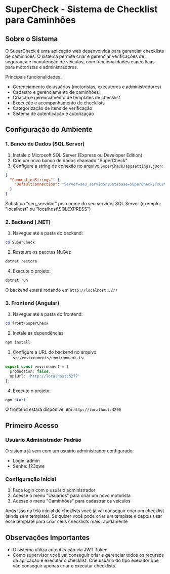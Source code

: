 # SuperCheck - Sistema de Checklist para Caminhões

## Sobre o Sistema

O SuperCheck é uma aplicação web desenvolvida para gerenciar checklists de caminhões. O sistema permite criar e gerenciar verificações de segurança e manutenção de veículos, com funcionalidades específicas para motoristas e administradores.

Principais funcionalidades:
- Gerenciamento de usuários (motoristas, executores e administradores)
- Cadastro e gerenciamento de caminhões
- Criação e gerenciamento de templates de checklist
- Execução e acompanhamento de checklists
- Categorização de itens de verificação
- Sistema de autenticação e autorização

## Configuração do Ambiente

### 1. Banco de Dados (SQL Server)

1. Instale o Microsoft SQL Server (Express ou Developer Edition)
2. Crie um novo banco de dados chamado "SuperCheck"
3. Configure a string de conexão no arquivo `SuperCheck/appsettings.json`:

```json
{
  "ConnectionStrings": {
    "DefaultConnection": "Server=seu_servidor;Database=SuperCheck;Trusted_Connection=True;TrustServerCertificate=True;"
  }
}
```

Substitua "seu_servidor" pelo nome do seu servidor SQL Server (exemplo: "localhost" ou "localhost\\SQLEXPRESS")

### 2. Backend (.NET)

1. Navegue até a pasta do backend:
```powershell
cd SuperCheck
```

2. Restaure os pacotes NuGet:
```powershell
dotnet restore
```

4. Execute o projeto:
```powershell
dotnet run
```

O backend estará rodando em `http://localhost:5277`

### 3. Frontend (Angular)

1. Navegue até a pasta do frontend:
```powershell
cd front/SuperCheck
```

2. Instale as dependências:
```powershell
npm install
```

3. Configure a URL do backend no arquivo `src/environments/environment.ts`:
```typescript
export const environment = {
  production: false,
  apiUrl: 'http://localhost:5277'
};
```

4. Execute o projeto:
```powershell
npm start
```

O frontend estará disponível em `http://localhost:4200`

## Primeiro Acesso

### Usuário Administrador Padrão
O sistema já vem com um usuário administrador configurado:
- Login: admin
- Senha: 123qwe

### Configuração Inicial

1. Faça login com o usuário administrador
2. Acesse o menu "Usuários" para criar um novo motorista
3. Acesse o menu "Caminhões" para cadastrar os veículos

Após isso na tela inicial de chcklists você já vai conseguir criar um checklist (ainda sem template). Se quiser você pode criar um template e depois usar esse template para criar seus checklists mais rapidamente

## Observações Importantes

- O sistema utiliza autenticação via JWT Token
- Como supervisor você vai conseguir criar e gerenciar todos os recursos da aplicação e executar o checklist. Crie usuário do tipo executor que vão conseguir apenas criar e executar checklists.
